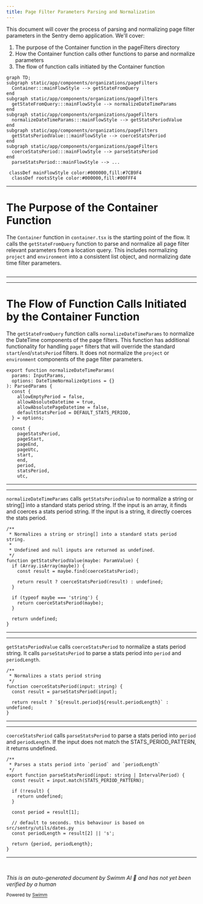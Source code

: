 ```yaml
---
title: Page Filter Parameters Parsing and Normalization
---
```

This document will cover the process of parsing and normalizing page filter parameters in the Sentry demo application. We'll cover:

1. The purpose of the Container function in the pageFilters directory
2. How the Container function calls other functions to parse and normalize parameters
3. The flow of function calls initiated by the Container function

```mermaid
graph TD;
subgraph static/app/components/organizations/pageFilters
  Container:::mainFlowStyle --> getStateFromQuery
end
subgraph static/app/components/organizations/pageFilters
  getStateFromQuery:::mainFlowStyle --> normalizeDateTimeParams
end
subgraph static/app/components/organizations/pageFilters
  normalizeDateTimeParams:::mainFlowStyle --> getStatsPeriodValue
end
subgraph static/app/components/organizations/pageFilters
  getStatsPeriodValue:::mainFlowStyle --> coerceStatsPeriod
end
subgraph static/app/components/organizations/pageFilters
  coerceStatsPeriod:::mainFlowStyle --> parseStatsPeriod
end
  parseStatsPeriod:::mainFlowStyle --> ...

 classDef mainFlowStyle color:#000000,fill:#7CB9F4
  classDef rootsStyle color:#000000,fill:#00FFF4
```

<SwmSnippet path="/static/app/components/organizations/pageFilters/container.tsx" line="288">

---

# The Purpose of the Container Function

The `Container` function in `container.tsx` is the starting point of the flow. It calls the `getStateFromQuery` function to parse and normalize all page filter relevant parameters from a location query. This includes normalizing `project` and `environment` into a consistent list object, and normalizing date time filter parameters.

```tsx

```

---

</SwmSnippet>

<SwmSnippet path="/static/app/components/organizations/pageFilters/parse.tsx" line="216">

---

# The Flow of Function Calls Initiated by the Container Function

The `getStateFromQuery` function calls `normalizeDateTimeParams` to normalize the DateTime components of the page filters. This function has additional functionality for handling `page*` filters that will override the standard `start`/`end`/`statsPeriod` filters. It does not normalize the `project` or `environment` components of the page filter parameters.

```tsx
export function normalizeDateTimeParams(
  params: InputParams,
  options: DateTimeNormalizeOptions = {}
): ParsedParams {
  const {
    allowEmptyPeriod = false,
    allowAbsoluteDatetime = true,
    allowAbsolutePageDatetime = false,
    defaultStatsPeriod = DEFAULT_STATS_PERIOD,
  } = options;

  const {
    pageStatsPeriod,
    pageStart,
    pageEnd,
    pageUtc,
    start,
    end,
    period,
    statsPeriod,
    utc,
```

---

</SwmSnippet>

<SwmSnippet path="/static/app/components/organizations/pageFilters/parse.tsx" line="46">

---

`normalizeDateTimeParams` calls `getStatsPeriodValue` to normalize a string or string\[\] into a standard stats period string. If the input is an array, it finds and coerces a stats period string. If the input is a string, it directly coerces the stats period.

```tsx
/**
 * Normalizes a string or string[] into a standard stats period string.
 *
 * Undefined and null inputs are returned as undefined.
 */
function getStatsPeriodValue(maybe: ParamValue) {
  if (Array.isArray(maybe)) {
    const result = maybe.find(coerceStatsPeriod);

    return result ? coerceStatsPeriod(result) : undefined;
  }

  if (typeof maybe === 'string') {
    return coerceStatsPeriod(maybe);
  }

  return undefined;
}
```

---

</SwmSnippet>

<SwmSnippet path="/static/app/components/organizations/pageFilters/parse.tsx" line="37">

---

`getStatsPeriodValue` calls `coerceStatsPeriod` to normalize a stats period string. It calls `parseStatsPeriod` to parse a stats period into `period` and `periodLength`.

```tsx
/**
 * Normalizes a stats period string
 */
function coerceStatsPeriod(input: string) {
  const result = parseStatsPeriod(input);

  return result ? `${result.period}${result.periodLength}` : undefined;
}
```

---

</SwmSnippet>

<SwmSnippet path="/static/app/components/organizations/pageFilters/parse.tsx" line="19">

---

`coerceStatsPeriod` calls `parseStatsPeriod` to parse a stats period into `period` and `periodLength`. If the input does not match the STATS_PERIOD_PATTERN, it returns undefined.

```tsx
/**
 * Parses a stats period into `period` and `periodLength`
 */
export function parseStatsPeriod(input: string | IntervalPeriod) {
  const result = input.match(STATS_PERIOD_PATTERN);

  if (!result) {
    return undefined;
  }

  const period = result[1];

  // default to seconds. this behaviour is based on src/sentry/utils/dates.py
  const periodLength = result[2] || 's';

  return {period, periodLength};
}
```

---

</SwmSnippet>

&nbsp;

*This is an auto-generated document by Swimm AI 🌊 and has not yet been verified by a human*

<SwmMeta version="3.0.0" repo-id="Z2l0aHViJTNBJTNBZGVtby1zZW50cnklM0ElM0Fzd2ltbWlv" repo-name="demo-sentry"><sup>Powered by [Swimm](/)</sup></SwmMeta>
